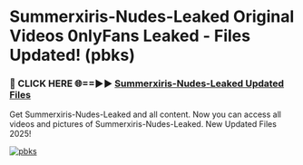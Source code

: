 # Summerxiris-Nudes-Leaked Original Videos 0nlyFans Leaked - Files Updated! (pbks)

<h3>🔴 CLICK HERE 🌐==►► <a href="https://tinyurl.com/4mcuefdz" rel="nofollow">Summerxiris-Nudes-Leaked Updated Files</a></h3>

Get Summerxiris-Nudes-Leaked and all content. Now you can access all videos and pictures of Summerxiris-Nudes-Leaked. New Updated Files 2025!

[![pbks](https://i.imgur.com/StAQSOY.gif)](https://tinyurl.com/4mcuefdz)
